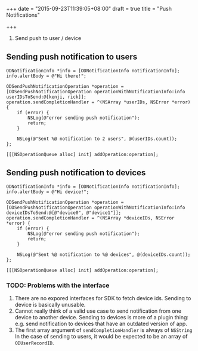 +++
date = "2015-09-23T11:39:05+08:00"
draft = true
title = "Push Notifications"

+++

1. Send push to user / device

## Sending push notification to users

```obj-c
ODNotificationInfo *info = [ODNotificationInfo notificationInfo];
info.alertBody = @"Hi there!";

ODSendPushNotificationOperation *operation = [ODSendPushNotificationOperation operationWithNotificationInfo:info userIDsToSend:@[kenji, rick]];
operation.sendCompletionHandler = ^(NSArray *userIDs, NSError *error) {
    if (error) {
        NSLog(@"error sending push notification");
        return;
    }

    NSLog(@"Sent %@ notification to 2 users", @(userIDs.count));
};

[[[NSOperationQueue alloc] init] addOperation:operation];
```

## Sending push notification to devices

```
ODNotificationInfo *info = [ODNotificationInfo notificationInfo];
info.alertBody = @"Hi device!";

ODSendPushNotificationOperation *operation = [ODSendPushNotificationOperation operationWithNotificationInfo:info deviceIDsToSend:@[@"device0", @"device1"]];
operation.sendCompletionHandler = ^(NSArray *deviceIDs, NSError *error) {
    if (error) {
        NSLog(@"error sending push notification");
        return;
    }

    NSLog(@"Sent %@ notification to %@ devices", @(deviceIDs.count));
};

[[[NSOperationQueue alloc] init] addOperation:operation];
```

### TODO: Problems with the interface

1. There are no expored interfaces for SDK to fetch device ids. Sending to device
   is basically unusable.
2. Cannot really think of a valid use case to send notification from one device
   to another device. Sending to devices is more of a plugin thing: e.g. send
   notification to devices that have an outdated version of app.
3. The first array argument of `sendCompletionHandler` is always of `NSString`
   In the case of sending to users, it would be expected to be an array of
   `ODUserRecordID`.
